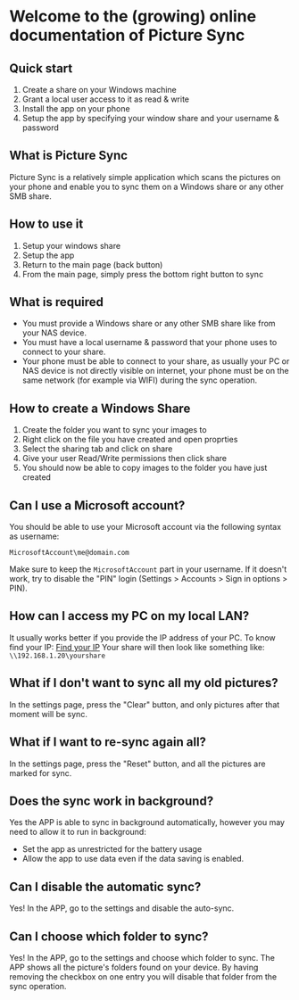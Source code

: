 # Welcome to the (growing) online documentation of Picture Sync

## Quick start
1. Create a share on your Windows machine
2. Grant a local user access to it as read & write
3. Install the app on your phone
4. Setup the app by specifying your window share and your username & password

## What is Picture Sync
Picture Sync is a relatively simple application which scans the pictures on your phone and enable you to sync them on a Windows share or any other SMB share.

## How to use it
1. Setup your windows share
2. Setup the app
3. Return to the main page (back button)
4. From the main page, simply press the bottom right button to sync

## What is required
- You must provide a Windows share or any other SMB share like from your NAS device.
- You must have a local username & password that your phone uses to connect to your share.
- Your phone must be able to connect to your share, as usually your PC or NAS device is not directly visible on internet,
your phone must be on the same network (for example via WIFI) during the sync operation.

## How to create a Windows Share
1. Create the folder you want to sync your images to 
2. Right click on the file you have created and open proprties 
3. Select the sharing tab and click on share 
4. Give your user Read/Write permissions then click share 
5. You should now be able to copy images to the folder you have just created 
<!--![share0](https://user-images.githubusercontent.com/32289945/169647099-6d3265f8-402f-47dd-9748-d52b106069d8.jpg)
![Share1](https://user-images.githubusercontent.com/32289945/169647102-8d0d48c5-a20c-42c5-957f-a1422965c0a9.jpg)--->

## Can I use a Microsoft account?
You should be able to use your Microsoft account via the following syntax as username:
```
MicrosoftAccount\me@domain.com
```
Make sure to keep the ```MicrosoftAccount``` part in your username. If it doesn't work, try to disable the "PIN" login (Settings > Accounts > Sign in options > PIN).

## How can I access my PC on my local LAN?
It usually works better if you provide the IP address of your PC. To know find your IP:
[Find your IP](https://support.microsoft.com/en-us/windows/find-your-ip-address-in-windows-f21a9bbc-c582-55cd-35e0-73431160a1b9)
Your share will then look like something like: ```\\192.168.1.20\yourshare```

## What if I don't want to sync all my old pictures?
In the settings page, press the "Clear" button, and only pictures after that moment will be sync.

## What if I want to re-sync again all?
In the settings page, press the "Reset" button, and all the pictures are marked for sync.

## Does the sync work in background?
Yes the APP is able to sync in background automatically, however you may need to allow it to run in background:
- Set the app as unrestricted for the battery usage
- Allow the app to use data even if the data saving is enabled.

## Can I disable the automatic sync?
Yes! In the APP, go to the settings and disable the auto-sync.

## Can I choose which folder to sync?
Yes! In the APP, go to the settings and choose which folder to sync. The APP shows all the picture's folders found on your device. By having removing the checkbox on one entry you will disable that folder from the sync operation.
